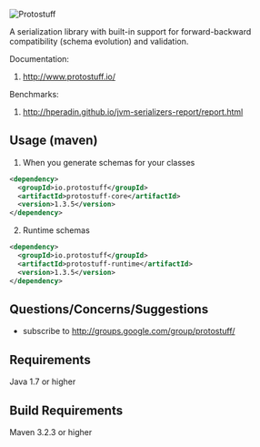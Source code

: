 
![Protostuff](http://www.protostuff.io/images/protostuff_300x100.png)

A serialization library with built-in support for forward-backward compatibility (schema evolution) and validation.

Documentation:

1. http://www.protostuff.io/

Benchmarks:

1. http://hperadin.github.io/jvm-serializers-report/report.html

Usage (maven)
-------------

1. When you generate schemas for your classes
   
  ```xml
  <dependency>
    <groupId>io.protostuff</groupId>
    <artifactId>protostuff-core</artifactId>
    <version>1.3.5</version>
  </dependency>
  ```

2. Runtime schemas
   
  ```xml
  <dependency>
    <groupId>io.protostuff</groupId>
    <artifactId>protostuff-runtime</artifactId>
    <version>1.3.5</version>
  </dependency>
  ```

Questions/Concerns/Suggestions
------------------------------

- subscribe to http://groups.google.com/group/protostuff/

Requirements
------------

Java 1.7 or higher

Build Requirements
------------------

Maven 3.2.3 or higher
